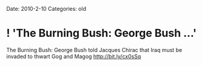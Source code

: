 Date: 2010-2-10
Categories: old

# ! 'The Burning Bush: George Bush ...'

The Burning Bush: George Bush told Jacques Chirac that Iraq must be invaded to thwart Gog and Magog <a href="http://bit.ly/cx0sSq" rel="nofollow">http://bit.ly/cx0sSq</a>
